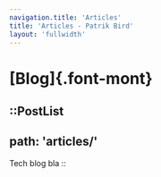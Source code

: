 ```yaml
---
navigation.title: 'Articles'
title: 'Articles - Patrik Bird'
layout: 'fullwidth'
---
```

# [Blog]{.font-mont}

::PostList
---
path: 'articles/'
---
Tech blog bla
::
